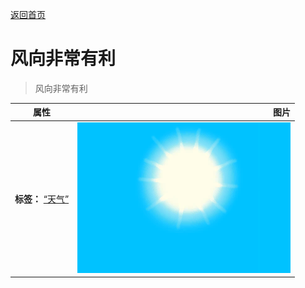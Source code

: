 [返回首页](index.md)  
# 风向非常有利  
> 风向非常有利  
  
  属性  |   图片   
 ----  |  ----:   
 **标签：**	[“天气”](tag_Weather.md)  |  ![](Sprite/WeatherClear_0.png)   
  
